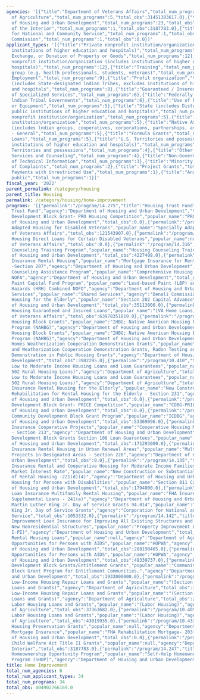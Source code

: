```yaml
---
agencies: '[{"title":"Department of Veterans Affairs","total_num_programs":3,"total_obs":64099895726.0},{"title":"Department
  of Agriculture","total_num_programs":5,"total_obs":31451383617.0},{"title":"Department
  of Housing and Urban Development","total_num_programs":23,"total_obs":26707312520.0},{"title":"Department
  of the Interior","total_num_programs":1,"total_obs":3187783.0},{"title":"Corporation
  for National and Community Service","total_num_programs":1,"total_obs":1053332.0},{"title":"Denali
  Commission","total_num_programs":1,"total_obs":0.0}]'
applicant_types: '[{"title":"Private nonprofit institution/organization (includes
  institutions of higher education and hospitals)","total_num_programs":15},{"title":"Sale,
  Exchange, or Donation of Property or Goods","total_num_programs":12},{"title":"Public
  nonprofit institution/organization (includes institutions of higher education and
  hospitals)","total_num_programs":12},{"title":"Training","total_num_programs":11},{"title":"Individual/Family","total_num_programs":11},{"title":"Specialized
  group (e.g. health professionals, students, veterans)","total_num_programs":9},{"title":"Federal
  Employment","total_num_programs":9},{"title":"Profit organization","total_num_programs":8},{"title":"Local
  (includes State-designated lndian Tribes, excludes institutions of higher education
  and hospitals","total_num_programs":8},{"title":"Guaranteed / Insured Loans","total_num_programs":8},{"title":"State","total_num_programs":7},{"title":"Provision
  of Specialized Services","total_num_programs":6},{"title":"Federally Recognized
  lndian Tribal Governments","total_num_programs":6},{"title":"Use of Property, Facilities,
  or Equipment","total_num_programs":5},{"title":"State (includes District of Columbia,
  public institutions of higher education and hospitals)","total_num_programs":5},{"title":"Quasi-public
  nonprofit institution/organization","total_num_programs":5},{"title":"Other public
  institution/organization","total_num_programs":5},{"title":"Native American Organizations
  (includes lndian groups, cooperatives, corporations, partnerships, associations)","total_num_programs":5},{"title":"Government
  - General","total_num_programs":5},{"title":"Formula Grants","total_num_programs":5},{"title":"Direct
  Loans","total_num_programs":5},{"title":"U.S. Territories and possessions (includes
  institutions of higher education and hospitals)","total_num_programs":4},{"title":"U.S.
  Territories and possessions","total_num_programs":4},{"title":"Other private institutions/organizations","total_num_programs":4},{"title":"Advisory
  Services and Counseling","total_num_programs":4},{"title":"Non-Government - General","total_num_programs":3},{"title":"Dissemination
  of Technical Information","total_num_programs":3},{"title":"Minority group","total_num_programs":2},{"title":"Investigation
  of Complaints","total_num_programs":2},{"title":"Project Grants","total_num_programs":1},{"title":"Intrastate","total_num_programs":1},{"title":"Federal","total_num_programs":1},{"title":"Direct
  Payments with Unrestricted Use","total_num_programs":1},{"title":"Anyone/general
  public","total_num_programs":1}]'
fiscal_year: '2022'
parent_permalink: /category/housing
parent_title: Housing
permalink: /category/housing/home-improvement
programs: '[{"permalink":"/program/14.275","title":"Housing Trust Fund","popular_name":"Housing
  Trust Fund","agency":"Department of Housing and Urban Development","total_obs":493970525.0},{"permalink":"/program/14.023","title":"Community
  Development Block Grant- PRO Housing Competition","popular_name":"PRO Housing","agency":"Department
  of Housing and Urban Development","total_obs":0.0},{"permalink":"/program/64.106","title":"Specially
  Adapted Housing for Disabled Veterans","popular_name":"Specially Adapted Housing","agency":"Department
  of Veterans Affairs","total_obs":121543907.0},{"permalink":"/program/64.118","title":"Veterans
  Housing Direct Loans for Certain Disabled Veterans","popular_name":null,"agency":"Department
  of Veterans Affairs","total_obs":0.0},{"permalink":"/program/14.316","title":"Housing
  Counseling Training Program","popular_name":"Housing Counseling Training Grant","agency":"Department
  of Housing and Urban Development","total_obs":4227408.0},{"permalink":"/program/14.134","title":"Mortgage
  Insurance Rental Housing","popular_name":"Mortgage Insurance for Rental Housing
  -Section 207","agency":"Department of Housing and Urban Development","total_obs":22664000000.0},{"permalink":"/program/14.169","title":"Housing
  Counseling Assistance Program","popular_name":"Comprehensive Housing Counseling
  NOFA","agency":"Department of Housing and Urban Development","total_obs":93025054.0},{"permalink":"/program/14.888","title":"Lead-Based
  Paint Capital Fund Program","popular_name":"Lead-based Paint (LBP) and Other Housing-Related
  Hazards (HRH) Combined NOFO","agency":"Department of Housing and Urban Development","total_obs":0.0},{"permalink":"/program/90.199","title":"Shared
  Services","popular_name":"Shared Services","agency":"Denali Commission","total_obs":0.0},{"permalink":"/program/14.157","title":"Supportive
  Housing for the Elderly","popular_name":"Section 202 Capital Advance","agency":"Department
  of Housing and Urban Development","total_obs":35113000.0},{"permalink":"/program/64.114","title":"Veterans
  Housing Guaranteed and Insured Loans","popular_name":"(VA Home Loans)","agency":"Department
  of Veterans Affairs","total_obs":63978351819.0},{"permalink":"/program/14.867","title":"Indian
  Housing Block Grants","popular_name":"IHBG; Native American Housing Block Grant
  Program (NAHBG)","agency":"Department of Housing and Urban Development","total_obs":770000000.0},{"permalink":"/program/14.867","title":"Indian
  Housing Block Grants","popular_name":"IHBG; Native American Housing Block Grant
  Program (NAHBG)","agency":"Department of Housing and Urban Development","total_obs":116000000.0},{"permalink":"/program/14.901","title":"Healthy
  Homes Weatherization Cooperation Demonstration Grants","popular_name":"Healthy Homes
  and Weatherization Cooperation Demonstration Grants, Radon Testing and Mitigation
  Demonstration in Public Housing Grants","agency":"Department of Housing and Urban
  Development","total_obs":3982295.0},{"permalink":"/program/10.410","title":"Very
  Low to Moderate Income Housing Loans and Loan Guarantees","popular_name":"(Section
  502 Rural Housing Loans)","agency":"Department of Agriculture","total_obs":1250000000.0},{"permalink":"/program/10.410","title":"Very
  Low to Moderate Income Housing Loans and Loan Guarantees","popular_name":"(Section
  502 Rural Housing Loans)","agency":"Department of Agriculture","total_obs":30000000000.0},{"permalink":"/program/14.138","title":"Mortgage
  Insurance Rental Housing for the Elderly","popular_name":"New Construction and Substantial
  Rehabilitation for Rental Housing for the Elderly - Section 231","agency":"Department
  of Housing and Urban Development","total_obs":0.0},{"permalink":"/program/14.024","title":"Community
  Development Block Grant- PRICE Competition","popular_name":"CDBG-PRICE","agency":"Department
  of Housing and Urban Development","total_obs":0.0},{"permalink":"/program/14.862","title":"Indian
  Community Development Block Grant Program","popular_name":"ICDBG","agency":"Department
  of Housing and Urban Development","total_obs":53369096.0},{"permalink":"/program/14.126","title":"Mortgage
  Insurance Cooperative Projects","popular_name":"Cooperative Housing Mortgage Insurance
  - Section 213","agency":"Department of Housing and Urban Development","total_obs":0.0},{"permalink":"/program/14.248","title":"Community
  Development Block Grants Section 108 Loan Guarantees","popular_name":"(Section 108)","agency":"Department
  of Housing and Urban Development","total_obs":171293000.0},{"permalink":"/program/14.139","title":"Mortgage
  Insurance Rental Housing in Urban Renewal Areas","popular_name":"Multifamily Rental
  Projects in Designated Areas - Section 220","agency":"Department of Housing and
  Urban Development","total_obs":0.0},{"permalink":"/program/14.135","title":"Mortgage
  Insurance Rental and Cooperative Housing for Moderate Income Families and Elderly,
  Market Interest Rate","popular_name":"New Construction or Substantial Rehabilitation
  of Rental Housing -221(d)(4)","agency":"Department of Housing and Urban Development","total_obs":0.0},{"permalink":"/program/14.181","title":"Supportive
  Housing for Persons with Disabilities","popular_name":"Section 811 Capital Advance","agency":"Department
  of Housing and Urban Development","total_obs":1794000.0},{"permalink":"/program/14.151","title":"Supplemental
  Loan Insurance Multifamily Rental Housing","popular_name":"FHA Insured Rental Housing
  Supplemental Loans - 241(a)","agency":"Department of Housing and Urban Development","total_obs":0.0},{"permalink":"/program/94.014","title":"AmeriCorps
  Martin Luther King Jr. Day of Service Grants 94.014","popular_name":"Martin Luther
  King Jr. Day of Service Grants","agency":"Corporation for National and Community
  Service","total_obs":1053332.0},{"permalink":"/program/14.142","title":"Property
  Improvement Loan Insurance for Improving All Existing Structures and Building of
  New Nonresidential Structures","popular_name":"Property Improvement Loans (Title
  I-PI)","agency":"Department of Housing and Urban Development","total_obs":20000000.0},{"permalink":"/program/10.415","title":"Rural
  Rental Housing Loans","popular_name":null,"agency":"Department of Agriculture","total_obs":45000000.0},{"permalink":"/program/14.241","title":"Housing
  Opportunities for Persons with AIDS","popular_name":"HOPWA","agency":"Department
  of Housing and Urban Development","total_obs":288198405.0},{"permalink":"/program/14.241","title":"Housing
  Opportunities for Persons with AIDS","popular_name":"HOPWA","agency":"Department
  of Housing and Urban Development","total_obs":49339737.0},{"permalink":"/program/14.218","title":"Community
  Development Block Grants/Entitlement Grants","popular_name":"Community Development
  Block Grant Program for Entitlement Communities.","agency":"Department of Housing
  and Urban Development","total_obs":1933000000.0},{"permalink":"/program/10.417","title":"Very
  Low-Income Housing Repair Loans and Grants","popular_name":"(Section 504 Rural Housing
  Loans and Grants)","agency":"Department of Agriculture","total_obs":32000000.0},{"permalink":"/program/10.417","title":"Very
  Low-Income Housing Repair Loans and Grants","popular_name":"(Section 504 Rural Housing
  Loans and Grants)","agency":"Department of Agriculture","total_obs":28000000.0},{"permalink":"/program/10.405","title":"Farm
  Labor Housing Loans and Grants","popular_name":"(Labor Housing)","agency":"Department
  of Agriculture","total_obs":37363682.0},{"permalink":"/program/10.405","title":"Farm
  Labor Housing Loans and Grants","popular_name":"(Labor Housing)","agency":"Department
  of Agriculture","total_obs":43019935.0},{"permalink":"/program/10.433","title":"Rural
  Housing Preservation Grants","popular_name":null,"agency":"Department of Agriculture","total_obs":16000000.0},{"permalink":"/program/14.108","title":"Rehabilitation
  Mortgage Insurance","popular_name":"FHA Rehabilitation Mortgage- 203(k)","agency":"Department
  of Housing and Urban Development","total_obs":0.0},{"permalink":"/program/15.144","title":"Indian
  Child Welfare Act Title II Grants","popular_name":null,"agency":"Department of the
  Interior","total_obs":3187783.0},{"permalink":"/program/14.247","title":"Self-Help
  Homeownership Opportunity Program","popular_name":"Self-Help Homeownership Opportunity
  Program (SHOP)","agency":"Department of Housing and Urban Development","total_obs":10000000.0}]'
title: Home Improvement
total_num_agencies: 6
total_num_applicant_types: 34
total_num_programs: 34
total_obs: 404902766169.0
---
```

